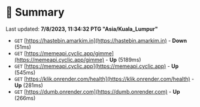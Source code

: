 # 📖 Summary
Last updated: **7/8/2023, 11:34:32 PTG "Asia/Kuala_Lumpur"**

- `GET` [https://hastebin.amarkim.in](https://hastebin.amarkim.in) - **Down** (51ms)
- `GET` [https://memeapi.cyclic.app/gimme](https://memeapi.cyclic.app/gimme) - **Up** (5189ms)
- `GET` [https://memeapi.cyclic.app](https://memeapi.cyclic.app) - **Up** (545ms)
- `GET` [https://klik.onrender.com/health](https://klik.onrender.com/health) - **Up** (281ms)
- `GET` [https://dumb.onrender.com](https://dumb.onrender.com) - **Up** (266ms)
